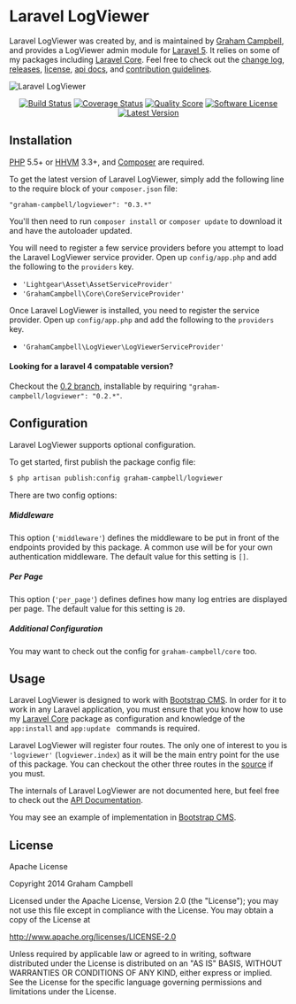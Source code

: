 Laravel LogViewer
=================

Laravel LogViewer was created by, and is maintained by [Graham Campbell](https://github.com/GrahamCampbell), and provides a LogViewer admin module for [Laravel 5](http://laravel.com). It relies on some of my packages including [Laravel Core](https://github.com/GrahamCampbell/Laravel-Core). Feel free to check out the [change log](CHANGELOG.md), [releases](https://github.com/GrahamCampbell/Laravel-LogViewer/releases), [license](LICENSE.md), [api docs](http://docs.grahamjcampbell.co.uk), and [contribution guidelines](CONTRIBUTING.md).

![Laravel LogViewer](https://cloud.githubusercontent.com/assets/2829600/4432324/c1921e52-468c-11e4-9fad-aec94401e69d.PNG)

<p align="center">
<a href="https://travis-ci.org/GrahamCampbell/Laravel-LogViewer"><img src="https://img.shields.io/travis/GrahamCampbell/Laravel-LogViewer/master.svg?style=flat-square" alt="Build Status"></img></a>
<a href="https://scrutinizer-ci.com/g/GrahamCampbell/Laravel-LogViewer/code-structure"><img src="https://img.shields.io/scrutinizer/coverage/g/GrahamCampbell/Laravel-LogViewer.svg?style=flat-square" alt="Coverage Status"></img></a>
<a href="https://scrutinizer-ci.com/g/GrahamCampbell/Laravel-LogViewer"><img src="https://img.shields.io/scrutinizer/g/GrahamCampbell/Laravel-LogViewer.svg?style=flat-square" alt="Quality Score"></img></a>
<a href="LICENSE.md"><img src="https://img.shields.io/badge/license-Apache%202.0-brightgreen.svg?style=flat-square" alt="Software License"></img></a>
<a href="https://github.com/GrahamCampbell/Laravel-LogViewer/releases"><img src="https://img.shields.io/github/release/GrahamCampbell/Laravel-LogViewer.svg?style=flat-square" alt="Latest Version"></img></a>
</p>


## Installation

[PHP](https://php.net) 5.5+ or [HHVM](http://hhvm.com) 3.3+, and [Composer](https://getcomposer.org) are required.

To get the latest version of Laravel LogViewer, simply add the following line to the require block of your `composer.json` file:

```
"graham-campbell/logviewer": "0.3.*"
```

You'll then need to run `composer install` or `composer update` to download it and have the autoloader updated.

You will need to register a few service providers before you attempt to load the Laravel LogViewer service provider. Open up `config/app.php` and add the following to the `providers` key.

* `'Lightgear\Asset\AssetServiceProvider'`
* `'GrahamCampbell\Core\CoreServiceProvider'`

Once Laravel LogViewer is installed, you need to register the service provider. Open up `config/app.php` and add the following to the `providers` key.

* `'GrahamCampbell\LogViewer\LogViewerServiceProvider'`

#### Looking for a laravel 4 compatable version?

Checkout the [0.2 branch](https://github.com/GrahamCampbell/Laravel-LogViewer/tree/0.2), installable by requiring `"graham-campbell/logviewer": "0.2.*"`.


## Configuration

Laravel LogViewer supports optional configuration.

To get started, first publish the package config file:

```bash
$ php artisan publish:config graham-campbell/logviewer
```

There are two config options:

##### Middleware

This option (`'middleware'`) defines the middleware to be put in front of the endpoints provided by this package. A common use will be for your own authentication middleware. The default value for this setting is `[]`.

##### Per Page

This option (`'per_page'`) defines defines how many log entries are displayed per page. The default value for this setting is `20`.

##### Additional Configuration

You may want to check out the config for `graham-campbell/core` too.


## Usage

Laravel LogViewer is designed to work with [Bootstrap CMS](https://github.com/GrahamCampbell/Bootstrap-CMS). In order for it to work in any Laravel application, you must ensure that you know how to use my [Laravel Core](https://github.com/GrahamCampbell/Laravel-Core) package as configuration and knowledge of the `app:install` and `app:update ` commands is required.

Laravel LogViewer will register four routes. The only one of interest to you is `'logviewer'` (`logviewer.index`) as it will be the main entry point for the use of this package. You can checkout the other three routes in the [source](https://github.com/GrahamCampbell/Laravel-LogViewer/blob/master/src/routes.php) if you must.

The internals of Laravel LogViewer are not documented here, but feel free to check out the [API Documentation](http://docs.grahamjcampbell.co.uk).

You may see an example of implementation in [Bootstrap CMS](https://github.com/GrahamCampbell/Bootstrap-CMS).


## License

Apache License

Copyright 2014 Graham Campbell

Licensed under the Apache License, Version 2.0 (the "License");
you may not use this file except in compliance with the License.
You may obtain a copy of the License at

 http://www.apache.org/licenses/LICENSE-2.0

Unless required by applicable law or agreed to in writing, software
distributed under the License is distributed on an "AS IS" BASIS,
WITHOUT WARRANTIES OR CONDITIONS OF ANY KIND, either express or implied.
See the License for the specific language governing permissions and
limitations under the License.
